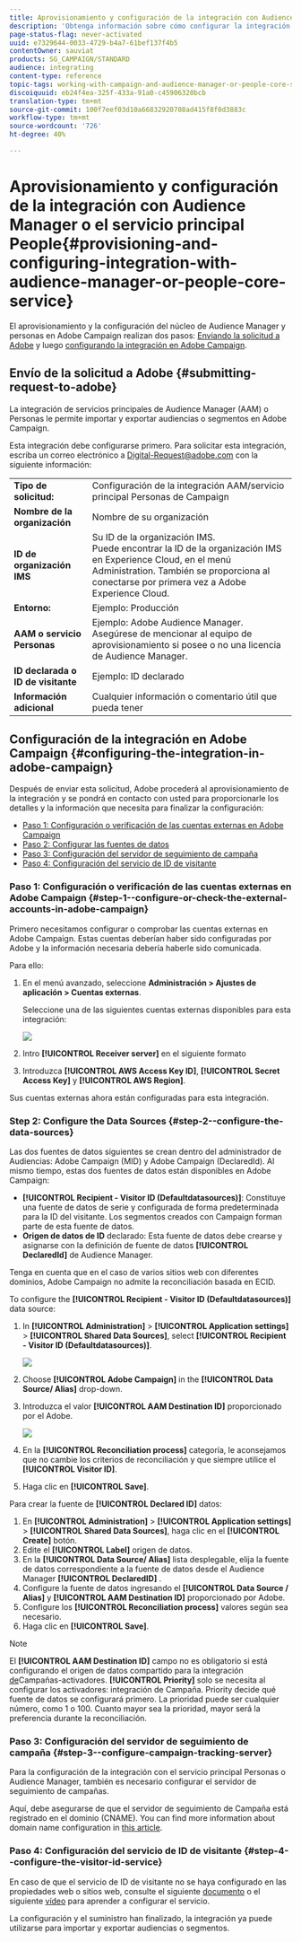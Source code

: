 ```yaml
---
title: Aprovisionamiento y configuración de la integración con Audience Manager o el servicio principal People
description: 'Obtenga información sobre cómo configurar la integración de servicios principales Audience Manager/Personas para audiencias o segmentos de uso compartido de inicios con las distintas soluciones de Adobe Experience Cloud. '
page-status-flag: never-activated
uuid: e7329644-0033-4729-b4a7-61bef137f4b5
contentOwner: sauviat
products: SG_CAMPAIGN/STANDARD
audience: integrating
content-type: reference
topic-tags: working-with-campaign-and-audience-manager-or-people-core-service
discoiquuid: eb24f4ea-325f-433a-91a0-c45906320bcb
translation-type: tm+mt
source-git-commit: 100f7eef03d10a66832920708ad415f8f0d3883c
workflow-type: tm+mt
source-wordcount: '726'
ht-degree: 40%

---
```



# Aprovisionamiento y configuración de la integración con Audience Manager o el servicio principal People{#provisioning-and-configuring-integration-with-audience-manager-or-people-core-service}

El aprovisionamiento y la configuración del núcleo de Audience Manager y personas en Adobe Campaign realizan dos pasos: [Enviando la solicitud a Adobe](#submitting-request-to-adobe) y luego [configurando la integración en Adobe Campaign](#configuring-the-integration-in-adobe-campaign).

## Envío de la solicitud a Adobe {#submitting-request-to-adobe}

La integración de servicios principales de Audience Manager (AAM) o Personas le permite importar y exportar audiencias o segmentos en Adobe Campaign.

Esta integración debe configurarse primero. Para solicitar esta integración, escriba un correo electrónico a [Digital-Request@adobe.com](mailto:Digital-Request@adobe.com) con la siguiente información:

<table> 
 <tbody> 
  <tr> 
   <td> <strong>Tipo de solicitud:</strong><br /> </td> 
   <td> Configuración de la integración AAM/servicio principal Personas de Campaign </td> 
  </tr> 
  <tr> 
   <td> <strong>Nombre de la organización</strong><br /> </td> 
   <td> Nombre de su organización </td> 
  </tr> 
  <tr> 
   <td> <strong>ID de organización IMS</strong><br /> </td> 
   <td> Su ID de la organización IMS. <br> Puede encontrar la ID de la organización IMS en Experience Cloud, en el menú Administration. También se proporciona al conectarse por primera vez a Adobe Experience Cloud. </td> 
  </tr> 
  <tr> 
   <td> <strong>Entorno:</strong><br /> </td> 
   <td> Ejemplo: Producción </td> 
  </tr> 
  <tr> 
   <td> <strong>AAM o servicio Personas</strong><br /> </td> 
   <td> Ejemplo: Adobe Audience Manager. Asegúrese de mencionar al equipo de aprovisionamiento si posee o no una licencia de Audience Manager.</td> 
  </tr> 
  <tr> 
   <td> <strong>ID declarada o ID de visitante</strong><br /> </td> 
   <td> Ejemplo: ID declarado </td> 
  </tr> 
  <tr> 
   <td> <strong>Información adicional</strong><br /> </td> 
   <td> Cualquier información o comentario útil que pueda tener </td> 
  </tr> 
 </tbody> 
</table>

## Configuración de la integración en Adobe Campaign {#configuring-the-integration-in-adobe-campaign}

Después de enviar esta solicitud, Adobe procederá al aprovisionamiento de la integración y se pondrá en contacto con usted para proporcionarle los detalles y la información que necesita para finalizar la configuración:

* [Paso 1: Configuración o verificación de las cuentas externas en Adobe Campaign](#step-1--configure-or-check-the-external-accounts-in-adobe-campaign)
* [Paso 2: Configurar las fuentes de datos](#step-2--configure-the-data-sources)
* [Paso 3: Configuración del servidor de seguimiento de campaña](#step-3--configure-campaign-tracking-server)
* [Paso 4: Configuración del servicio de ID de visitante](#step-4--configure-the-visitor-id-service)

### Paso 1: Configuración o verificación de las cuentas externas en Adobe Campaign {#step-1--configure-or-check-the-external-accounts-in-adobe-campaign}

Primero necesitamos configurar o comprobar las cuentas externas en Adobe Campaign. Estas cuentas deberían haber sido configuradas por Adobe y la información necesaria debería haberle sido comunicada.

Para ello:

1. En el menú avanzado, seleccione **Administración > Ajustes de aplicación > Cuentas externas**.

   Seleccione una de las siguientes cuentas externas disponibles para esta integración:

   ![](assets/integration_aam_1.png)

1. Intro **[!UICONTROL Receiver server]** en el siguiente formato
1. Introduzca **[!UICONTROL AWS Access Key ID]**, **[!UICONTROL Secret Access Key]** y **[!UICONTROL AWS Region]**.

Sus cuentas externas ahora están configuradas para esta integración.

### Step 2: Configure the Data Sources {#step-2--configure-the-data-sources}

Las dos fuentes de datos siguientes se crean dentro del administrador de Audiencias: Adobe Campaign (MID) y Adobe Campaign (DeclaredId). Al mismo tiempo, estas dos fuentes de datos están disponibles en Adobe Campaign:

* **[!UICONTROL Recipient - Visitor ID (Defaultdatasources)]**: Constituye una fuente de datos de serie y configurada de forma predeterminada para la ID del visitante. Los segmentos creados con Campaign forman parte de esta fuente de datos.
* **Origen de datos de ID** declarado: Esta fuente de datos debe crearse y asignarse con la definición de fuente de datos **[!UICONTROL DeclaredId]** de Audience Manager.

Tenga en cuenta que en el caso de varios sitios web con diferentes dominios, Adobe Campaign no admite la reconciliación basada en ECID.

To configure the **[!UICONTROL Recipient - Visitor ID (Defaultdatasources)]** data source:

1. In **[!UICONTROL Administration]** > **[!UICONTROL Application settings]** > **[!UICONTROL Shared Data Sources]**, select **[!UICONTROL Recipient - Visitor ID (Defaultdatasources)]**.

   ![](assets/integration_aam_2.png)

1. Choose **[!UICONTROL Adobe Campaign]** in the **[!UICONTROL Data Source/ Alias]** drop-down.
1. Introduzca el valor **[!UICONTROL AAM Destination ID]** proporcionado por el Adobe.

   ![](assets/integration_aam_3.png)

1. En la **[!UICONTROL Reconciliation process]** categoría, le aconsejamos que no cambie los criterios de reconciliación y que siempre utilice el **[!UICONTROL Visitor ID]**.
1. Haga clic en **[!UICONTROL Save]**.

Para crear la fuente de **[!UICONTROL Declared ID]** datos:

1. En **[!UICONTROL Administration]** > **[!UICONTROL Application settings]** > **[!UICONTROL Shared Data Sources]**, haga clic en el **[!UICONTROL Create]** botón.
1. Edite el **[!UICONTROL Label]** origen de datos.
1. En la **[!UICONTROL Data Source/ Alias]** lista desplegable, elija la fuente de datos correspondiente a la fuente de datos desde el Audience Manager **[!UICONTROL DeclaredID]** .
1. Configure la fuente de datos ingresando el **[!UICONTROL Data Source / Alias]** y **[!UICONTROL AAM Destination ID]** proporcionado por Adobe.
1. Configure los **[!UICONTROL Reconciliation process]** valores según sea necesario.
1. Haga clic en **[!UICONTROL Save]**.

>[!NOTE]
>
>El **[!UICONTROL AAM Destination ID]** campo no es obligatorio si está configurando el origen de datos compartido para la integración [de](../../integrating/using/configuring-triggers-in-experience-cloud.md)Campañas-activadores. **[!UICONTROL Priority]** solo se necesita al configurar los activadores: integración de Campaña. Priority decide qué fuente de datos se configurará primero. La prioridad puede ser cualquier número, como 1 o 100. Cuanto mayor sea la prioridad, mayor será la preferencia durante la reconciliación.

### Paso 3: Configuración del servidor de seguimiento de campaña {#step-3--configure-campaign-tracking-server}

Para la configuración de la integración con el servicio principal Personas o Audience Manager, también es necesario configurar el servidor de seguimiento de campañas.

Aquí, debe asegurarse de que el servidor de seguimiento de Campaña está registrado en el dominio (CNAME). You can find more information about domain name configuration in [this article](https://docs.campaign.adobe.com/doc/AC/en/technicalResources/Technotes/AdobeCampaign_Deliverability_Sub_Domain_Delegation.pdf).

### Paso 4: Configuración del servicio de ID de visitante {#step-4--configure-the-visitor-id-service}

En caso de que el servicio de ID de visitante no se haya configurado en las propiedades web o sitios web, consulte el siguiente [documento](https://docs.adobe.com/content/help/en/id-service/using/implementation/setup-aam-analytics.html) o el siguiente [vídeo](https://helpx.adobe.com/es/marketing-cloud/how-to/email-marketing.html#step-two) para aprender a configurar el servicio.

La configuración y el suministro han finalizado, la integración ya puede utilizarse para importar y exportar audiencias o segmentos.
